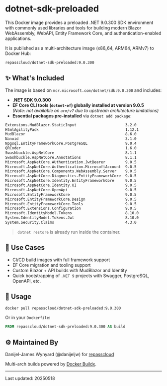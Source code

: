 # dotnet-sdk-preloaded

This Docker image provides a preloaded .NET 9.0.300 SDK environment with commonly used libraries and tools for building modern Blazor WebAssembly, WebAPI, Entity Framework Core, and authentication-enabled applications.

It is published as a multi-architecture image (x86_64, ARM64, ARMv7) to Docker Hub:

```sh
repasscloud/dotnet-sdk-preloaded:9.0.300
```

## ✨ What's Included

The image is based on `mcr.microsoft.com/dotnet/sdk:9.0.300` and includes:

- **.NET SDK 9.0.300**
- **EF Core CLI tools (`dotnet-ef`) globally installed at version 9.0.5**  
  *(Note: not available on `arm/v7` due to upstream architecture limitations)*
- **Essential packages pre-installed** via `dotnet add package`:

```bash
Extensions.MudBlazor.StaticInput                      3.2.0
HtmlAgilityPack                                       1.12.1
MudBlazor                                             8.6.0
Nanoid                                                3.1.0
Npgsql.EntityFrameworkCore.PostgreSQL                 9.0.4
QRCoder                                               1.6.0
Swashbuckle.AspNetCore                                8.1.1
Swashbuckle.AspNetCore.Annotations                    8.1.1
Microsoft.AspNetCore.AUthentication.JwtBearer         9.0.5
Microsoft.AspNetCore.Authentication.MicrosoftAccount  9.0.5
Microsoft.AspNetCore.Components.WebAssembly.Server    9.0.5
Microsoft.AspNetCore.Diagnostics.EntityFrameworkCore  9.0.5
Microsoft.AspNetCore.Identity.EntityFrameworkCore     9.0.5
Microsoft.AspNetCore.Identity.UI                      9.0.5
Microsoft.AspNetCore.OpenApi                          9.0.5
Microsoft.EntityFrameworkCore                         9.0.5
Microsoft.EntityFrameworkCore.Design                  9.0.5
Microsoft.EntityFrameworkCore.Tools                   9.0.5
Microsoft.Extensions.Configuration                    9.0.5
Microsoft.IdentityModel.Tokens                        8.10.0
System.IdentityModel.Tokens.Jwt                       8.10.0
System.Security.Claims                                4.3.0
```

> `dotnet restore` is already run inside the container.

## 🚀 Use Cases

- CI/CD build images with full framework support
- EF Core migration and tooling support
- Custom Blazor + API builds with MudBlazor and Identity
- Quick bootstrapping of `.NET 9` projects with Swagger, PostgreSQL, OpenAPI, etc.

## 🔗 Usage

```bash
docker pull repasscloud/dotnet-sdk-preloaded:9.0.300
```

Or in your `Dockerfile`:

```dockerfile
FROM repasscloud/dotnet-sdk-preloaded:9.0.300 AS build
```

## ⚙️ Maintained By

Danijel-James Wynyard (@danijeljw) for [repasscloud](https://github.com/repasscloud)

Multi-arch builds powered by [Docker Buildx](https://docs.docker.com/buildx/working-with-buildx/).

---

Last updated: 20250518
